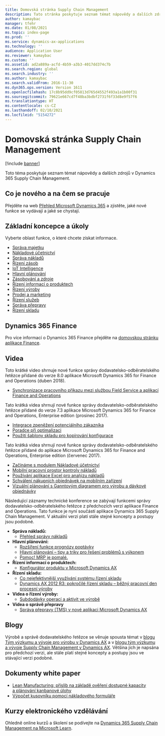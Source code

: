 ```yaml
---
title: Domovská stránka Supply Chain Management
description: Tato stránka poskytuje seznam témat nápovědy a dalších zdrojů pro funkce aplikace Supply Chain Management.
author: kamaybac
manager: tfehr
ms.date: 01/08/2021
ms.topic: index-page
ms.prod: ''
ms.service: dynamics-ax-applications
ms.technology: ''
audience: Application User
ms.reviewer: kamaybac
ms.custom: ''
ms.assetid: ad2a889a-acfd-4b59-a3b3-4017dd374c7b
ms.search.region: global
ms.search.industry: ''
ms.author: kamaybac
ms.search.validFrom: 2016-11-30
ms.dyn365.ops.version: Version 1611
ms.openlocfilehash: 17c8b95dd9cf05813d765d4552f493a1a1b00f31
ms.sourcegitcommit: 79621e667cd7f48ba3bdbf2731f6f33d8e9f57f6
ms.translationtype: HT
ms.contentlocale: cs-CZ
ms.lasthandoff: 02/10/2021
ms.locfileid: "5154272"
---
```

# <a name="supply-chain-management-home-page"></a>Domovská stránka Supply Chain Management

[!include [banner](includes/banner.md)]

Toto téma poskytuje seznam témat nápovědy a dalších zdrojů v Dynamics 365 Supply Chain Management.

## <a name="whats-new-and-in-development"></a>Co je nového a na čem se pracuje

Přejděte na web [Přehled Microsoft Dynamics 365](https://roadmap.dynamics.com/) a zjistěte, jaké nové funkce se vydávají a jaké se chystají.

## <a name="core-concepts-and-tasks"></a>Základní koncepce a úkoly

Vyberte oblast funkce, o které chcete získat informace.

- [Správa majetku](asset-management/index.md)
- [Nákladové účetnictví](../finance/cost-accounting/cost-accounting-home-page.md)
- [Správa nákladů](cost-management/cost-management-home-page.md)  
- [Řízení zásob](inventory/inventory-home-page.md)
- [IoT Intelligence](iot/iot-intelligence-home-page.md)
- [Hlavní plánování](master-planning/master-planning-home-page.md)
- [Zásobování a zdroje](procurement/procurement-sourcing-overview.md)
- [Řízení informací o produktech](pim/product-information.md)
- [Řízení výroby](production-control/production-process-overview.md)
- [Prodej a marketing](sales-marketing/overview-sales-marketing.md)
- [Řízení služeb](service-management/service-management-home-page.md)
- [Správa přepravy](transportation/transportation-management-overview.md)
- [Řízení skladu](warehousing/warehouse-configuration.md)

## <a name="dynamics-365-finance"></a>Dynamics 365 Finance

Pro více informací o Dynamics 365 Finance přejděte na [domovskou stránku aplikace Finance](../finance/index.md).

## <a name="videos"></a>Videa

Toto krátké video shrnuje nové funkce správy dodavatelsko-odběratelského řetězce přidané do verze 8.0 aplikace Microsoft Dynamics 365 for Finance and Operations (duben 2018).

- [Synchronizace pracovního příkazu mezi službou Field Service a aplikací Finance and Operations](https://youtu.be/hAB4TDVMjxU)

Tato krátká videa shrnují nové funkce správy dodavatelsko-odběratelského řetězce přidané do verze 7.3 aplikace Microsoft Dynamics 365 for Finance and Operations, Enterprise edition (prosinec 2017).

- [Integrace zpeněžení potenciálního zákazníka](https://youtu.be/AVV9x5x-XCg) 
- [Poradce při optimalizaci](https://www.youtube.com/watch?v=MRsAzgFCUSQ&t=4s)
- [Použití šablony skladu pro kopírování konfigurace](https://www.youtube.com/watch?v=K2WIfFlqJYs&feature=youtu.be)

Tato krátká videa shrnují nové funkce správy dodavatelsko-odběratelského řetězce přidané do aplikace Microsoft Dynamics 365 for Finance and Operations, Enterprise edition (červenec 2017).

- [Začínáme s modulem Nákladové účetnictví](https://youtu.be/1pUDtJQZ8FU)
- [Mobilní pracovní prostor kontroly nákladů](https://youtu.be/imsuTg8rUVk)
- [Používání aplikace Excel pro analýzu nákladů](https://youtu.be/-HKHYdClvx8)
- [Schválení nákupních objednávek na mobilním zařízení](https://youtu.be/gZ-gOlJe7H8)
- [Vizuální plánování s Ganntovým diagramem pro výrobu a dávkové objednávky](https://youtu.be/BtbuShkGj4I)

Následující záznamy technické konference se zabývají funkcemi správy dodavatelsko-odběratelského řetězce z předchozích verzí aplikace Finance and Operations. Tato funkce je nyní součástí aplikace Dynamics 365 Supply Chain Management. V aktuální verzi platí stále stejné koncepty a postupy jsou podobné.

- **Správa nákladů:**
  - [Přehled správy nákladů](https://www.youtube.com/watch?v=vXzlC-mOBcg&feature=youtu.be)
- **Hlavní plánování:**
  - [Rozšíření funkce prognózy poptávky](https://www.youtube.com/watch?v=4OIKIXLiNjI&feature=youtu.be)
  - [Hlavní plánování – tipy a triky pro řešení problémů s výkonem](https://youtu.be/7v8BPmEs9Dg)
  - [Pomoc! MRP je pomalé.](https://youtu.be/RLXybx20B5o)
- **Řízení informací o produktech:**
  - [Konfigurátor produktu v Microsoft Dynamics AX](https://youtu.be/zotrj3SbCl4)
- **Řízení skladu:**
  - [Co nejefektivnější využívání systému řízení skladu](https://www.youtube.com/watch?v=--_didmZKHo&t=10s)
  - [Dynamics AX 2012 R3: pokročilé řízení skladu – běžný pracovní den procesní výroby](https://www.youtube.com/embed/QUxXUrN-7n4)
- **Videa o řízení výroby:**
  - [Subdodávky operací a aktivit ve výrobě](https://youtu.be/y1jrd3A_k70)
- **Videa o správě přepravy**
  - [Správa přepravy (TMS) v nové aplikaci Microsoft Dynamics AX](https://youtu.be/jgmTgJIgEFQ)

## <a name="blogs"></a>Blogy

Výrobě a správě dodavatelského řetězce se věnuje spousta témat v [blogu Tým výzkumu a vývoje pro výrobu v Dynamics AX](https://blogs.msdn.microsoft.com/axmfg/) a v [blogu tým výzkumu a vývoje Supply Chain Management v Dynamics AX](https://blogs.msdn.microsoft.com/dynamicsaxscm/). Většina jich je napsána pro předchozí verzi, ale stále platí stejné koncepty a postupy jsou ve stávající verzi podobné.

## <a name="white-papers"></a>Dokumenty white paper

- [Lean Manufacturing: příslib na základě ověření dostupné kapacity a plánování kanbanové úlohy](https://docs.microsoft.com/dynamics/s-e/)
- [Výpočet kusovníku pomocí nákladového formuláře](https://www.microsoft.com/download/details.aspx?id=101937/)

## <a name="elearning-courses"></a>Kurzy elektronického vzdělávání

Ohledně online kurzů a školení se podívejte na [Dynamics 365 Supply Chain Management na Microsoft Learn](https://docs.microsoft.com/learn/browse/?products=dynamics-scm&resource_type=learning%20path).
